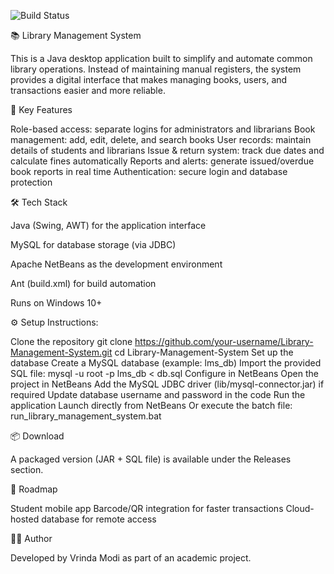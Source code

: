 ![Build Status](https://github.com/your-username/Library-Management-System/actions/workflows/ant.yml/badge.svg)

📚 Library Management System

This is a Java desktop application built to simplify and automate common library operations. Instead of maintaining manual registers, the system provides a digital interface that makes managing books, users, and transactions easier and more reliable.

🚀 Key Features

Role-based access: separate logins for administrators and librarians
Book management: add, edit, delete, and search books
User records: maintain details of students and librarians
Issue & return system: track due dates and calculate fines automatically
Reports and alerts: generate issued/overdue book reports in real time
Authentication: secure login and database protection

🛠️ Tech Stack

Java (Swing, AWT) for the application interface

MySQL for database storage (via JDBC)

Apache NetBeans as the development environment

Ant (build.xml) for build automation

Runs on Windows 10+

⚙️ Setup Instructions:

Clone the repository
git clone https://github.com/your-username/Library-Management-System.git
cd Library-Management-System
Set up the database
Create a MySQL database (example: lms_db)
Import the provided SQL file:
mysql -u root -p lms_db < db.sql
Configure in NetBeans
Open the project in NetBeans
Add the MySQL JDBC driver (lib/mysql-connector.jar) if required
Update database username and password in the code
Run the application
Launch directly from NetBeans
Or execute the batch file:
run_library_management_system.bat

📦 Download

A packaged version (JAR + SQL file) is available under the Releases section.

🔮 Roadmap

Student mobile app
Barcode/QR integration for faster transactions
Cloud-hosted database for remote access

👨‍💻 Author

Developed by Vrinda Modi as part of an academic project.

